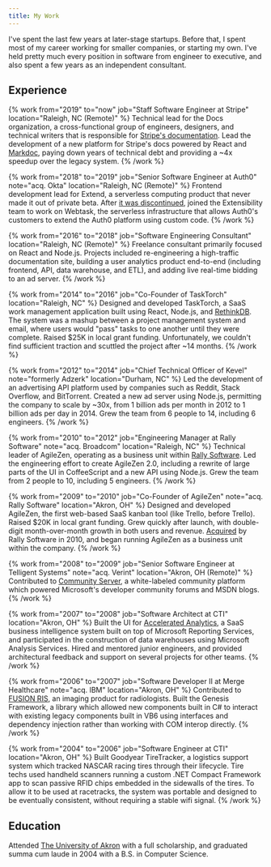 ```yaml
---
title: My Work
---
```


I've spent the last few years at later-stage startups. Before that, I spent most of my career working for smaller companies, or starting my own. I've held pretty much every position in software from engineer to executive, and also spent a few years as an independent consultant.

## Experience

{% work from="2019" to="now" job="Staff Software Engineer at Stripe" location="Raleigh, NC (Remote)" %}
Technical lead for the Docs organization, a cross-functional group of engineers, designers, and technical writers that is responsible for [Stripe's documentation](https://stripe.com/docs). Lead the development of a new platform for Stripe's docs powered by React and [Markdoc](https://markdoc.io), paying down years of technical debt and providing a ~4x speedup over the legacy system.
{% /work %}

{% work from="2018" to="2019" job="Senior Software Engineer at Auth0" note="acq. Okta" location="Raleigh, NC (Remote)" %}
Frontend development lead for Extend, a serverless computing product that never made it out of private beta. After [it was discontinued](https://auth0.com/blog/we-are-sunsetting-extend/), joined the Extensibility team to work on Webtask, the serverless infrastructure that allows Auth0's customers to extend the Auth0 platform using custom code.
{% /work %}

{% work from="2016" to="2018" job="Software Engineering Consultant" location="Raleigh, NC (Remote)" %}
Freelance consultant primarily focused on React and Node.js. Projects included re-engineering a high-traffic documentation site, building a user analytics product end-to-end (including frontend, API, data warehouse, and ETL), and adding live real-time bidding to an ad server.
{% /work %}

{% work from="2014" to="2016" job="Co-Founder of TaskTorch" location="Raleigh, NC" %}
Designed and developed TaskTorch, a SaaS work management application built using React, Node.js, and [RethinkDB](https://rethinkdb.com/). The system was a mashup between a project management system and email, where users would "pass" tasks to one another until they were complete. Raised $25K in local grant funding. Unfortunately, we couldn't find sufficient traction and scuttled the project after ~14 months.
{% /work %}

{% work from="2012" to="2014" job="Chief Technical Officer of Kevel" note="formerly Adzerk" location="Durham, NC" %}
Led the development of an advertising API platform used by companies such as Reddit, Stack Overflow, and BitTorrent. Created a new ad server using Node.js, permitting the company to scale by ~30x, from 1 billion ads per month in 2012 to 1 billion ads per day in 2014. Grew the team from 6 people to 14, including 6 engineers.
{% /work %}

{% work from="2010" to="2012" job="Engineering Manager at Rally Software" note="acq. Broadcom" location="Raleigh, NC" %}
Technical leader of AgileZen, operating as a business unit within [Rally Software](https://rallydev.com/). Led the engineering effort to create AgileZen 2.0, including a rewrite of large parts of the UI in CoffeeScript and a new API using Node.js. Grew the team from 2 people to 10, including 5 engineers.
{% /work %}

{% work from="2009" to="2010" job="Co-Founder of AgileZen" note="acq. Rally Software" location="Akron, OH" %}
Designed and developed AgileZen, the first web-based SaaS kanban tool (like Trello, before Trello). Raised $20K in local grant funding. Grew quickly after launch, with double-digit month-over-month growth in both users and revenue. [Acquired](/writing/take-the-money-and-run) by Rally Software in 2010, and began running AgileZen as a business unit within the company.
{% /work %}

{% work from="2008" to="2009" job="Senior Software Engineer at Telligent Systems" note="acq. Verint" location="Akron, OH (Remote)" %}
Contributed to [Community Server](https://community.telligent.com/), a white-labeled community platform which powered Microsoft's developer community forums and MSDN blogs.
{% /work %}

{% work from="2007" to="2008" job="Software Architect at CTI" location="Akron, OH" %}
Built the UI for [Accelerated Analytics](https://acceleratedanalytics.com), a SaaS business intelligence system built on top of Microsoft Reporting Services, and participated in the construction of data warehouses using Microsoft Analysis Services. Hired and mentored junior engineers, and provided architectural feedback and support on several projects for other teams.
{% /work %}

{% work from="2006" to="2007" job="Software Developer II at Merge Healthcare" note="acq. IBM" location="Akron, OH" %}
Contributed to [FUSION RIS](https://www.ibm.com/products/merge-ris), an imaging product for radiologists. Built the Genesis Framework, a library which allowed new components built in C# to interact with existing legacy components built in VB6 using interfaces and dependency injection rather than working with COM interop directly.
{% /work %}

{% work from="2004" to="2006" job="Software Engineer at CTI" location="Akron, OH" %}
Built Goodyear TireTracker, a logistics support system which tracked NASCAR racing tires through their lifecycle. Tire techs used handheld scanners running a custom .NET Compact Framework app to scan passive RFID chips embedded in the sidewalls of the tires. To allow it to be used at racetracks, the system was portable and designed to be eventually consistent, without requiring a stable wifi signal.
{% /work %}

## Education

Attended [The University of Akron](https://uakron.edu) with a full scholarship, and graduated summa cum laude in 2004 with a B.S. in Computer Science.
